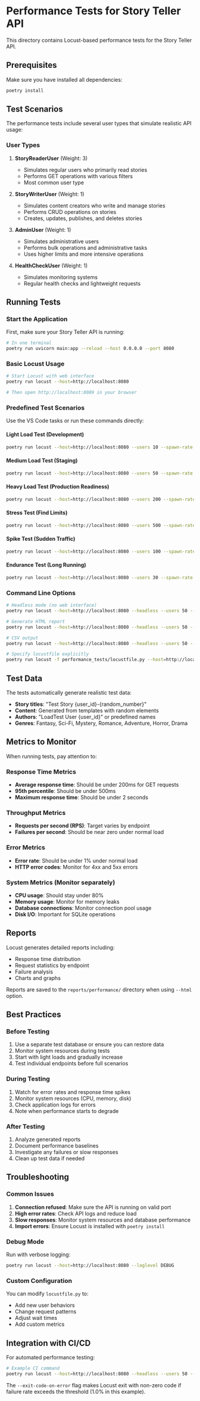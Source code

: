 # Performance Tests for Story Teller API

This directory contains Locust-based performance tests for the Story Teller API.

## Prerequisites

Make sure you have installed all dependencies:

```bash
poetry install
```

## Test Scenarios

The performance tests include several user types that simulate realistic API usage:

### User Types

1. **StoryReaderUser** (Weight: 3)

   - Simulates regular users who primarily read stories
   - Performs GET operations with various filters
   - Most common user type

2. **StoryWriterUser** (Weight: 1)

   - Simulates content creators who write and manage stories
   - Performs CRUD operations on stories
   - Creates, updates, publishes, and deletes stories

3. **AdminUser** (Weight: 1)

   - Simulates administrative users
   - Performs bulk operations and administrative tasks
   - Uses higher limits and more intensive operations

4. **HealthCheckUser** (Weight: 1)
   - Simulates monitoring systems
   - Regular health checks and lightweight requests

## Running Tests

### Start the Application

First, make sure your Story Teller API is running:

```bash
# In one terminal
poetry run uvicorn main:app --reload --host 0.0.0.0 --port 8080
```

### Basic Locust Usage

```bash
# Start Locust with web interface
poetry run locust --host=http://localhost:8080

# Then open http://localhost:8089 in your browser
```

### Predefined Test Scenarios

Use the VS Code tasks or run these commands directly:

#### Light Load Test (Development)

```bash
poetry run locust --host=http://localhost:8080 --users 10 --spawn-rate 2 --run-time 2m --html reports/performance/light_load_report.html
```

#### Medium Load Test (Staging)

```bash
poetry run locust --host=http://localhost:8080 --users 50 --spawn-rate 5 --run-time 5m --html reports/performance/medium_load_report.html
```

#### Heavy Load Test (Production Readiness)

```bash
poetry run locust --host=http://localhost:8080 --users 200 --spawn-rate 10 --run-time 10m --html reports/performance/heavy_load_report.html
```

#### Stress Test (Find Limits)

```bash
poetry run locust --host=http://localhost:8080 --users 500 --spawn-rate 20 --run-time 5m --html reports/performance/stress_test_report.html
```

#### Spike Test (Sudden Traffic)

```bash
poetry run locust --host=http://localhost:8080 --users 100 --spawn-rate 50 --run-time 3m --html reports/performance/spike_test_report.html
```

#### Endurance Test (Long Running)

```bash
poetry run locust --host=http://localhost:8080 --users 30 --spawn-rate 3 --run-time 30m --html reports/performance/endurance_test_report.html
```

### Command Line Options

```bash
# Headless mode (no web interface)
poetry run locust --host=http://localhost:8080 --headless --users 50 --spawn-rate 5 --run-time 2m

# Generate HTML report
poetry run locust --host=http://localhost:8080 --headless --users 50 --spawn-rate 5 --run-time 2m --html report.html

# CSV output
poetry run locust --host=http://localhost:8080 --headless --users 50 --spawn-rate 5 --run-time 2m --csv=results

# Specify locustfile explicitly
poetry run locust -f performance_tests/locustfile.py --host=http://localhost:8080
```

## Test Data

The tests automatically generate realistic test data:

- **Story titles**: "Test Story {user_id}-{random_number}"
- **Content**: Generated from templates with random elements
- **Authors**: "LoadTest User {user_id}" or predefined names
- **Genres**: Fantasy, Sci-Fi, Mystery, Romance, Adventure, Horror, Drama

## Metrics to Monitor

When running tests, pay attention to:

### Response Time Metrics

- **Average response time**: Should be under 200ms for GET requests
- **95th percentile**: Should be under 500ms
- **Maximum response time**: Should be under 2 seconds

### Throughput Metrics

- **Requests per second (RPS)**: Target varies by endpoint
- **Failures per second**: Should be near zero under normal load

### Error Metrics

- **Error rate**: Should be under 1% under normal load
- **HTTP error codes**: Monitor for 4xx and 5xx errors

### System Metrics (Monitor separately)

- **CPU usage**: Should stay under 80%
- **Memory usage**: Monitor for memory leaks
- **Database connections**: Monitor connection pool usage
- **Disk I/O**: Important for SQLite operations

## Reports

Locust generates detailed reports including:

- Response time distribution
- Request statistics by endpoint
- Failure analysis
- Charts and graphs

Reports are saved to the `reports/performance/` directory when using `--html` option.

## Best Practices

### Before Testing

1. Use a separate test database or ensure you can restore data
2. Monitor system resources during tests
3. Start with light loads and gradually increase
4. Test individual endpoints before full scenarios

### During Testing

1. Watch for error rates and response time spikes
2. Monitor system resources (CPU, memory, disk)
3. Check application logs for errors
4. Note when performance starts to degrade

### After Testing

1. Analyze generated reports
2. Document performance baselines
3. Investigate any failures or slow responses
4. Clean up test data if needed

## Troubleshooting

### Common Issues

1. **Connection refused**: Make sure the API is running on valid port
2. **High error rates**: Check API logs and reduce load
3. **Slow responses**: Monitor system resources and database performance
4. **Import errors**: Ensure Locust is installed with `poetry install`

### Debug Mode

Run with verbose logging:

```bash
poetry run locust --host=http://localhost:8080 --loglevel DEBUG
```

### Custom Configuration

You can modify `locustfile.py` to:

- Add new user behaviors
- Change request patterns
- Adjust wait times
- Add custom metrics

## Integration with CI/CD

For automated performance testing:

```bash
# Example CI command
poetry run locust --host=http://localhost:8080 --headless --users 50 --spawn-rate 5 --run-time 2m --html ci_report.html --exit-code-on-error 1.0
```

The `--exit-code-on-error` flag makes Locust exit with non-zero code if failure rate exceeds the threshold (1.0% in this example).

